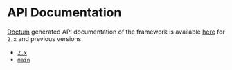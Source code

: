 # API Documentation

[Doctum](https://github.com/code-lts/doctum) generated API documentation of the framework is available [here](https://twill.io/docs/api/2.x) for `2.x` and previous versions.

- [`2.x`](https://twill.io/docs/api/2.x)
- [`main`](https://twill.io/docs/api/main)
